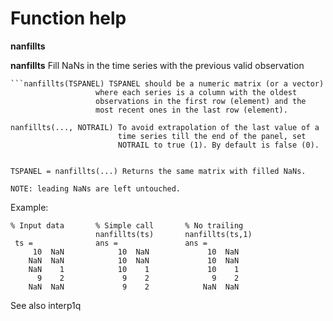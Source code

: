Function help
=============

**nanfillts**

  **nanfillts** Fill NaNs in the time series with the previous valid observation
 
    ```nanfillts(TSPANEL) TSPANEL should be a numeric matrix (or a vector) 
                       where each series is a column with the oldest 
                       observations in the first row (element) and the 
                       most recent ones in the last row (element).
 
    nanfillts(..., NOTRAIL) To avoid extrapolation of the last value of a 
                            time series till the end of the panel, set 
                            NOTRAIL to true (1). By default is false (0).
 
 
    TSPANEL = nanfillts(...) Returns the same matrix with filled NaNs.
 
    NOTE: leading NaNs are left untouched.
 
 
  Example:
 
    % Input data       % Simple call       % No trailing
                       nanfillts(ts)       nanfillts(ts,1)
     ts =              ans =               ans = 
         10  NaN            10  NaN             10  NaN
        NaN  NaN            10  NaN             10  NaN
        NaN    1            10    1             10    1
          9    2             9    2              9    2
        NaN  NaN             9    2            NaN  NaN
 
  
See also
interp1q
```
   
